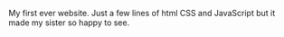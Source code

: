 My first ever website.
Just a few lines of html CSS and JavaScript but it made my sister so happy to see.
